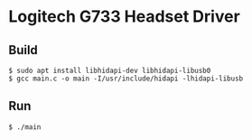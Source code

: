 # Logitech G733 Headset Driver

## Build

```
$ sudo apt install libhidapi-dev libhidapi-libusb0
$ gcc main.c -o main -I/usr/include/hidapi -lhidapi-libusb
```

## Run

```
$ ./main
```
